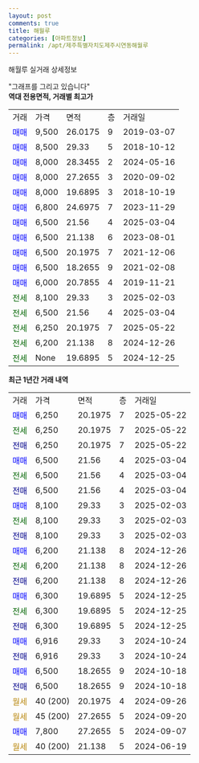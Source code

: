 ```yaml
---
layout: post
comments: true
title: 해월루
categories: [아파트정보]
permalink: /apt/제주특별자치도제주시연동해월루
---
```


해월루 실거래 상세정보

<script type="text/javascript">
  google.charts.load('current', {'packages':['line', 'corechart']});
  google.charts.setOnLoadCallback(drawChart);

  function drawChart() {
    var data = new google.visualization.DataTable();
    data.addColumn('date', '거래일');
    data.addColumn('number', "매매");
    data.addColumn('number', "전세");
    data.addColumn('number', "전매");

    data.addRows([[new Date(Date.parse("2025-05-22")), 6250, null, null], [new Date(Date.parse("2025-05-22")), null, 6250, null], [new Date(Date.parse("2025-05-22")), null, null, 6250], [new Date(Date.parse("2025-03-04")), 6500, null, null], [new Date(Date.parse("2025-03-04")), null, 6500, null], [new Date(Date.parse("2025-03-04")), null, null, 6500], [new Date(Date.parse("2025-02-03")), 8100, null, null], [new Date(Date.parse("2025-02-03")), null, 8100, null], [new Date(Date.parse("2025-02-03")), null, null, 8100], [new Date(Date.parse("2024-12-26")), 6200, null, null], [new Date(Date.parse("2024-12-26")), null, 6200, null], [new Date(Date.parse("2024-12-26")), null, null, 6200], [new Date(Date.parse("2024-12-25")), 6300, null, null], [new Date(Date.parse("2024-12-25")), null, 6300, null], [new Date(Date.parse("2024-12-25")), null, null, 6300], [new Date(Date.parse("2024-10-24")), 6916, null, null], [new Date(Date.parse("2024-10-24")), null, null, 6916], [new Date(Date.parse("2024-10-18")), 6500, null, null], [new Date(Date.parse("2024-10-18")), null, null, 6500], [new Date(Date.parse("2024-09-26")), null, null, null], [new Date(Date.parse("2024-09-20")), null, null, null], [new Date(Date.parse("2024-09-07")), 7800, null, null], [new Date(Date.parse("2024-06-19")), null, null, null]]);

    var options = {
      hAxis: {
        format: 'yyyy/MM/dd'
      },    
      lineWidth: 0,
      pointsVisible: true,    
      title: '최근 1년간 유형별 실거래가 분포',
      legend: { position: 'bottom' }
    };

    var formatter = new google.visualization.NumberFormat({pattern:'###,###'} );
    formatter.format(data, 1);
    formatter.format(data, 2);
    
    setTimeout(function() {
        var chart = new google.visualization.LineChart(document.getElementById('columnchart_material'));
        chart.draw(data, (options));
        document.getElementById('loading').style.display = 'none';
    }, 200);
  }
</script>


<div id="loading" style="z-index:20; display: block; margin-left: 0px">"그래프를 그리고 있습니다"</div>
<div id="columnchart_material" style="width: 95%; margin-left: 0px; display: block"></div>
<!-- contents start -->
<b>역대 전용면적, 거래별 최고가</b>
<table class="sortable">
    <tr>
      <td>거래</td>
      <td>가격</td>
      <td>면적</td>
      <td>층</td>
      <td>거래일</td>
    </tr>
        <tr>
          <td><a style="color: blue">매매</a></td>
          <td>9,500</td>
          <td>26.0175</td>
          <td>9</td>
          <td>2019-03-07</td>
        </tr>            <tr>
          <td><a style="color: blue">매매</a></td>
          <td>8,500</td>
          <td>29.33</td>
          <td>5</td>
          <td>2018-10-12</td>
        </tr>            <tr>
          <td><a style="color: blue">매매</a></td>
          <td>8,000</td>
          <td>28.3455</td>
          <td>2</td>
          <td>2024-05-16</td>
        </tr>            <tr>
          <td><a style="color: blue">매매</a></td>
          <td>8,000</td>
          <td>27.2655</td>
          <td>3</td>
          <td>2020-09-02</td>
        </tr>            <tr>
          <td><a style="color: blue">매매</a></td>
          <td>8,000</td>
          <td>19.6895</td>
          <td>3</td>
          <td>2018-10-19</td>
        </tr>            <tr>
          <td><a style="color: blue">매매</a></td>
          <td>6,800</td>
          <td>24.6975</td>
          <td>7</td>
          <td>2023-11-29</td>
        </tr>            <tr>
          <td><a style="color: blue">매매</a></td>
          <td>6,500</td>
          <td>21.56</td>
          <td>4</td>
          <td>2025-03-04</td>
        </tr>            <tr>
          <td><a style="color: blue">매매</a></td>
          <td>6,500</td>
          <td>21.138</td>
          <td>6</td>
          <td>2023-08-01</td>
        </tr>            <tr>
          <td><a style="color: blue">매매</a></td>
          <td>6,500</td>
          <td>20.1975</td>
          <td>7</td>
          <td>2021-12-06</td>
        </tr>            <tr>
          <td><a style="color: blue">매매</a></td>
          <td>6,500</td>
          <td>18.2655</td>
          <td>9</td>
          <td>2021-02-08</td>
        </tr>            <tr>
          <td><a style="color: blue">매매</a></td>
          <td>6,000</td>
          <td>20.7855</td>
          <td>4</td>
          <td>2019-11-21</td>
        </tr>        
        <tr>
              <td><a style="color: darkgreen">전세</a></td>
              <td>8,100</td>
              <td>29.33</td>
              <td>3</td>
              <td>2025-02-03</td>
            </tr>            <tr>
              <td><a style="color: darkgreen">전세</a></td>
              <td>6,500</td>
              <td>21.56</td>
              <td>4</td>
              <td>2025-03-04</td>
            </tr>            <tr>
              <td><a style="color: darkgreen">전세</a></td>
              <td>6,250</td>
              <td>20.1975</td>
              <td>7</td>
              <td>2025-05-22</td>
            </tr>            <tr>
              <td><a style="color: darkgreen">전세</a></td>
              <td>6,200</td>
              <td>21.138</td>
              <td>8</td>
              <td>2024-12-26</td>
            </tr>            <tr>
              <td><a style="color: darkgreen">전세</a></td>
              <td>None</td>
              <td>19.6895</td>
              <td>5</td>
              <td>2024-12-25</td>
            </tr>        
    
</table>

<b>최근 1년간 거래 내역</b>

<table class="sortable">
    <tr>
      <td>거래</td>
      <td>가격</td>
      <td>면적</td>
      <td>층</td>
      <td>거래일</td>
    </tr>
    <tr>
      <td><a style="color: blue">매매</a></td>
      <td>6,250</td>
      <td>20.1975</td>
      <td>7</td>
      <td>2025-05-22</td>
    </tr>          <tr>
      <td><a style="color: darkgreen">전세</a></td>
      <td>6,250</td>
      <td>20.1975</td>
      <td>7</td>
      <td>2025-05-22</td>
    </tr>          <tr>
      <td><a style="color: darkblue">전매</a></td>
      <td>6,250</td>
      <td>20.1975</td>
      <td>7</td>
      <td>2025-05-22</td>
    </tr>          <tr>
      <td><a style="color: blue">매매</a></td>
      <td>6,500</td>
      <td>21.56</td>
      <td>4</td>
      <td>2025-03-04</td>
    </tr>          <tr>
      <td><a style="color: darkgreen">전세</a></td>
      <td>6,500</td>
      <td>21.56</td>
      <td>4</td>
      <td>2025-03-04</td>
    </tr>          <tr>
      <td><a style="color: darkblue">전매</a></td>
      <td>6,500</td>
      <td>21.56</td>
      <td>4</td>
      <td>2025-03-04</td>
    </tr>          <tr>
      <td><a style="color: blue">매매</a></td>
      <td>8,100</td>
      <td>29.33</td>
      <td>3</td>
      <td>2025-02-03</td>
    </tr>          <tr>
      <td><a style="color: darkgreen">전세</a></td>
      <td>8,100</td>
      <td>29.33</td>
      <td>3</td>
      <td>2025-02-03</td>
    </tr>          <tr>
      <td><a style="color: darkblue">전매</a></td>
      <td>8,100</td>
      <td>29.33</td>
      <td>3</td>
      <td>2025-02-03</td>
    </tr>          <tr>
      <td><a style="color: blue">매매</a></td>
      <td>6,200</td>
      <td>21.138</td>
      <td>8</td>
      <td>2024-12-26</td>
    </tr>          <tr>
      <td><a style="color: darkgreen">전세</a></td>
      <td>6,200</td>
      <td>21.138</td>
      <td>8</td>
      <td>2024-12-26</td>
    </tr>          <tr>
      <td><a style="color: darkblue">전매</a></td>
      <td>6,200</td>
      <td>21.138</td>
      <td>8</td>
      <td>2024-12-26</td>
    </tr>          <tr>
      <td><a style="color: blue">매매</a></td>
      <td>6,300</td>
      <td>19.6895</td>
      <td>5</td>
      <td>2024-12-25</td>
    </tr>          <tr>
      <td><a style="color: darkgreen">전세</a></td>
      <td>6,300</td>
      <td>19.6895</td>
      <td>5</td>
      <td>2024-12-25</td>
    </tr>          <tr>
      <td><a style="color: darkblue">전매</a></td>
      <td>6,300</td>
      <td>19.6895</td>
      <td>5</td>
      <td>2024-12-25</td>
    </tr>          <tr>
      <td><a style="color: blue">매매</a></td>
      <td>6,916</td>
      <td>29.33</td>
      <td>3</td>
      <td>2024-10-24</td>
    </tr>          <tr>
      <td><a style="color: darkblue">전매</a></td>
      <td>6,916</td>
      <td>29.33</td>
      <td>3</td>
      <td>2024-10-24</td>
    </tr>          <tr>
      <td><a style="color: blue">매매</a></td>
      <td>6,500</td>
      <td>18.2655</td>
      <td>9</td>
      <td>2024-10-18</td>
    </tr>          <tr>
      <td><a style="color: darkblue">전매</a></td>
      <td>6,500</td>
      <td>18.2655</td>
      <td>9</td>
      <td>2024-10-18</td>
    </tr>          <tr>
      <td><a style="color: darkgoldenrod">월세</a></td>
      <td>40 (200)</td>
      <td>20.1975</td>
      <td>4</td>
      <td>2024-09-26</td>
    </tr>          <tr>
      <td><a style="color: darkgoldenrod">월세</a></td>
      <td>45 (200)</td>
      <td>27.2655</td>
      <td>5</td>
      <td>2024-09-20</td>
    </tr>          <tr>
      <td><a style="color: blue">매매</a></td>
      <td>7,800</td>
      <td>27.2655</td>
      <td>5</td>
      <td>2024-09-07</td>
    </tr>          <tr>
      <td><a style="color: darkgoldenrod">월세</a></td>
      <td>40 (200)</td>
      <td>21.138</td>
      <td>5</td>
      <td>2024-06-19</td>
    </tr>      </table>
<!-- contents end -->    

